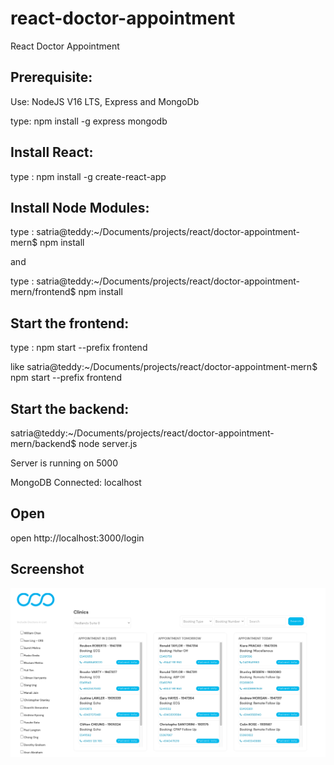 # react-doctor-appointment
React Doctor Appointment

## Prerequisite:

Use: NodeJS V16 LTS, Express and MongoDb

type: npm install -g express mongodb

## Install React:

type : npm install -g create-react-app

## Install Node Modules:

type : satria@teddy:~/Documents/projects/react/doctor-appointment-mern$ npm install

and

type : satria@teddy:~/Documents/projects/react/doctor-appointment-mern/frontend$ npm install
## Start the frontend:

type : npm start --prefix frontend

like satria@teddy:~/Documents/projects/react/doctor-appointment-mern$ npm start --prefix frontend



## Start the backend:

satria@teddy:~/Documents/projects/react/doctor-appointment-mern/backend$ node server.js

Server is running on 5000

MongoDB Connected: localhost


## Open

open http://localhost:3000/login

## Screenshot
![alt text](https://github.com/advcha/images/blob/main/Screen%20Shot%202021-10-25%20at%203.11.11%20pm.png)